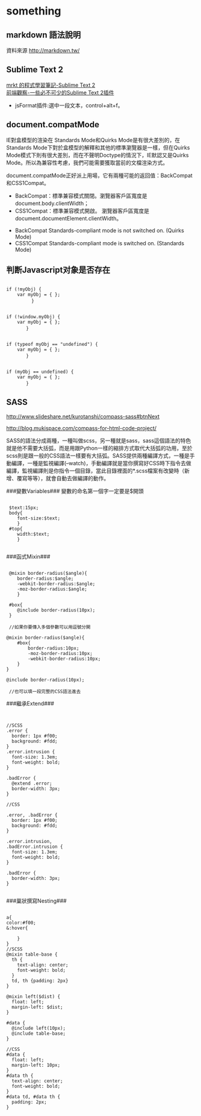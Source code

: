 something
=================
markdown 語法說明
-----------------
資料來源 http://markdown.tw/

Sublime Text 2
------------------
[mrkt 的程式學習筆記-Sublime Text 2][] <br/>
[前端觀察-一些必不可少的Sublime Text 2插件]


[mrkt 的程式學習筆記-Sublime Text 2]:http://kevintsengtw.blogspot.tw/p/sublime-text-2.html
[前端觀察-一些必不可少的Sublime Text 2插件]:http://www.qianduan.net/essential-to-sublime-the-text-2-plugins.html

+ jsFormat插件:選中一段文本，control+alt+f。

document.compatMode
------------------

IE對盒模型的渲染在 Standards Mode和Quirks Mode是有很大差別的，在Standards Mode下對於盒模型的解釋和其他的標準瀏覽器是一樣，但在Quirks Mode模式下則有很大差別，而在不聲明Doctype的情況下，IE默認又是Quirks Mode。所以為兼容性考慮，我們可能需要獲取當前的文檔渲染方式。

document.compatMode正好派上用場，它有兩種可能的返回值：BackCompat和CSS1Compat。

+ BackCompat：標準兼容模式關閉。瀏覽器客戶區寬度是document.body.clientWidth；
+ CSS1Compat：標準兼容模式開啟。 瀏覽器客戶區寬度是document.documentElement.clientWidth。

- BackCompat Standards-compliant mode is not switched on. (Quirks Mode)
- CSS1Compat Standards-compliant mode is switched on. (Standards Mode)


判断Javascript对象是否存在
--------------------------

<pre><code>
if (!myObj) {
	var myObj = { };
	  　　}
</pre></code>

<pre><code>
if (!window.myObj) {
	var myObj = { };
	　　}
</pre></code>

<pre><code>
if (typeof myObj == "undefined") {
	var myObj = { };
	　　}
</pre></code>

<pre><code>
if (myObj == undefined) {
	var myObj = { };
	　　}
</pre></code>


SASS
------------------
http://www.slideshare.net/kurotanshi/compass-sass#btnNext

http://blog.mukispace.com/compass-for-html-code-project/

SASS的語法分成兩種，一種叫做scss，另一種就是sass，sass這個語法的特色就是他不需要大括弧，而是用跟Python一樣的縮排方式取代大括弧的功用，至於scss則是跟一般的CSS語法一樣要有大括弧。SASS提供兩種編譯方式，一種是手動編譯，一種是監視編譯(–watch)，手動編譯就是當你撰寫好CSS時下指令去做編譯，監視編譯則是你指令一個目錄，當此目錄裡面的*.scss檔案有改變時（新增、覆寫等等），就會自動去做編譯的動作。

###變數Variables###
變數的命名第一個字一定要是$開頭

<pre><code>
 $text:15px;	 
 body{
	font-size:$text;
	}
 #top{
	width:$text;
	}

</pre></code>

###函式Mixin###

<pre><code>
 @mixin border-radius($angle){
	border-radius:$angle;
	-webkit-border-radius:$angle;
	-moz-border-radius:$angle;
	}

 #box{
	@include border-radius(10px);
 }

 //如果你要傳入多個參數可以用逗號分開

@mixin border-radius($angle){
	#box{
		border-radius:10px;
		-moz-border-radius:10px;
		-webkit-border-radius:10px;
	}
}
 
@include border-radius(10px);

 //也可以填一段完整的CSS語法進去
</pre></code>

###繼承Extend###

<pre><code>

//SCSS
.error {
  border: 1px #f00;
  background: #fdd;
}
.error.intrusion {
  font-size: 1.3em;
  font-weight: bold;
}

.badError {
  @extend .error;
  border-width: 3px;
}

//CSS

.error, .badError {
  border: 1px #f00;
  background: #fdd;
}

.error.intrusion,
.badError.intrusion {
  font-size: 1.3em;
  font-weight: bold;
}

.badError {
  border-width: 3px;
}

</pre></code>

###巢狀撰寫Nesting###

<pre><code>
a{
color:#f00;
&:hover{

	}
}
//SCSS
@mixin table-base {
  th {
    text-align: center;
    font-weight: bold;
  }
  td, th {padding: 2px}
}

@mixin left($dist) {
  float: left;
  margin-left: $dist;
}

#data {
  @include left(10px);
  @include table-base;
}

//CSS
#data {
  float: left;
  margin-left: 10px;
}
#data th {
  text-align: center;
  font-weight: bold;
}
#data td, #data th {
  padding: 2px;
}
</pre></code>



